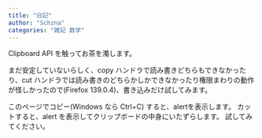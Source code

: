 ```yaml
---
title: "日記"
author: "Schzna"
categories: "雑記 数学"
---
```


Clipboard API を触ってお茶を濁します。

<!--more-->

まだ安定していないらしく、copy ハンドラで読み書きどちらもできなかったり、cut ハンドラでは読み書きのどちらかしかできなかったり権限まわりの動作が怪しかったので(Firefox 139.0.4)、書き込みだけ試してみます。

<script>
	document.addEventListener("copy", event =>{
		console.log(event);
		alert("今！コピー！しましたね！！！！");
	});
	document.addEventListener("cut", event =>{
		alert("今！カット！しましたよね！！！！");
		navigator.clipboard.writeText("なんでブラウザでCtrl+Xしたの？そんなことしてもブラウザ上の文章は変更できないよ？バカなの？").then(
			() => {
				//alert("クリップボードを汚染してやります");
			},
			() => {
				alert("クリップボードの書き込み権限をくれないとかケチ～");
			}
		);
	});

</script>

このページでコピー(Windows なら Ctrl+C) すると、alertを表示します。
カットすると、alert を表示してクリップボードの中身にいたずらします。
試してみてください。
